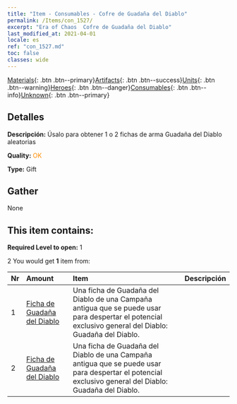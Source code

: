 ```yaml
---
title: "Item - Consumables - Cofre de Guadaña del Diablo"
permalink: /Items/con_1527/
excerpt: "Era of Chaos  Cofre de Guadaña del Diablo"
last_modified_at: 2021-04-01
locale: es
ref: "con_1527.md"
toc: false
classes: wide
---
```

 [Materials](/es/Items/){: .btn .btn--primary}[Artifacts](/es/Items/Artifacts/){: .btn .btn--success}[Units](/es/Items/Units/){: .btn .btn--warning}[Heroes](/es/Items/Heroes/){: .btn .btn--danger}[Consumables](/es/Items/Consumables/){: .btn .btn--info}[Unknown](/es/Items/Unknown/){: .btn .btn--primary}

## Detalles
 **Descripción:** Úsalo para obtener 1 o 2 fichas de arma Guadaña del Diablo aleatorias

 **Quality:** <span style="color: #FF8C00">OK</span>

 **Type:** Gift

## Gather

  None

## This item contains:

 **Required Level to open:** 1

 2 You would get **1** item  from:

  | Nr | Amount |     Item    | Descripción |
  |:---|:-------|:------------|:-----------:|
  | 1 | [Ficha de Guadaña del Diablo](/es/Items/con_984/) | Una ficha de Guadaña del Diablo de una Campaña antigua que se puede usar para despertar el potencial exclusivo general del Diablo: Guadaña del Diablo. | 
  | 2 | [Ficha de Guadaña del Diablo](/es/Items/con_984/) | Una ficha de Guadaña del Diablo de una Campaña antigua que se puede usar para despertar el potencial exclusivo general del Diablo: Guadaña del Diablo. | 
